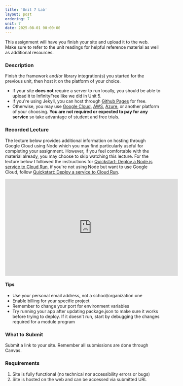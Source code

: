 ```yaml
---
title: 'Unit 7 Lab'
layout: post
ordering: 7
unit: 7
date: 2025-08-01 00:00:00
---
```


This assignment will have you finish your site and upload it to the web. Make sure to refer to the unit readings for helpful reference material as well as additional resources. 

### Description
Finish the framework and/or library integration(s) you started for the previous unit, then host it on the platform of your choice. 
- If your site **does not** require a server to run locally, you should be able to upload it to InfinityFree like we did in Unit 5. 
- If you're using Jekyll, you can host through [Github Pages](http://pages.github.com) for free.
- Otherwise, you may use [Google Cloud](https://cloud.google.com/free/), [AWS](https://aws.amazon.com/free), [Azure](https://azure.microsoft.com/en-us/pricing/free-services/), or another platform of your choosing. **You are not required or expected to pay for any service** so take advantage of student and free trials.

### Recorded Lecture
The lecture below provides additional information on hosting through Google Cloud using Node which you may find particularly useful for completing your assignment. However, if you feel comfortable with the material already, you may choose to skip watching this lecture. For the lecture below I followed the instructions for [Quickstart: Deploy a Node.js service to Cloud Run](https://cloud.google.com/run/docs/quickstarts/build-and-deploy/deploy-nodejs-service), if you're not using Node but want to use Google Cloud, follow [Quickstart: Deploy a service to Cloud Run](https://cloud.google.com/run/docs/quickstarts/build-and-deploy/deploy-service-other-languages).

<iframe width="560" height="315" src="https://www.youtube.com/embed/NZHp1iMRyUg?si=wk8k9xf6gg7ks1wD" title="YouTube video player" frameborder="0" allow="accelerometer; autoplay; clipboard-write; encrypted-media; gyroscope; picture-in-picture; web-share" referrerpolicy="strict-origin-when-cross-origin" allowfullscreen></iframe>

#### Tips
- Use your personal email address, not a school/organization one
- Enable billing for your specific project
- Remember to change your port for environment variables
- Try running your app after updating package.json to make sure it works before trying to deploy. If it doesn't run, start by debugging the changes required for a module program

### What to Submit
Submit a link to your site. Remember all submissions are done through Canvas. 

### Requirements
1. Site is fully functional (no technical nor accessibility errors or bugs)
1. Site is hosted on the web and can be accessed via submitted URL
